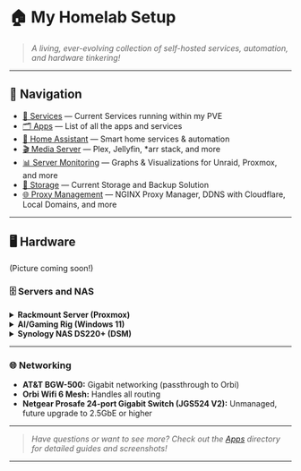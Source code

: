 # 🏠 My Homelab Setup

> _A living, ever-evolving collection of self-hosted services, automation, and hardware tinkering!_

---

## 🚀 Navigation
- [💾 Services](https://github.com/colinklich/homelab/tree/main/services) — Current Services running within my PVE
- [🗂️ Apps](https://github.com/colinklich/homelab/tree/main/apps) — List of all the apps and services
- [🏡 Home Assistant](https://github.com/colinklich/homelab/tree/main/homeassistant) — Smart home services & automation
- [🎬 Media Server](https://github.com/colinklich/homelab/tree/main/media) — Plex, Jellyfin, *arr stack, and more
- [📊 Server Monitoring](https://github.com/colinklich/homelab/tree/main/monitoring) — Graphs & Visualizations for Unraid, Proxmox, and more
- [💾 Storage](https://github.com/colinklich/homelab/tree/main/storage) — Current Storage and Backup Solution
- [🌐 Proxy Management](https://github.com/colinklich/homelab/tree/main/proxy) — NGINX Proxy Manager, DDNS with Cloudflare, Local Domains, and more

---

## 🖥️ Hardware

(Picture coming soon!)

### 🗄️ Servers and NAS

<details>
<summary><strong>Rackmount Server (Proxmox)</strong></summary>

- **CPU:** Intel(R) Xeon(R) E5-2697A v4 (16c/32t)
- **RAM:** 256GB SODIMM DDR4
- **Boot:** 256GB NVMe SSD
- **GPU:** Nvidia Quadro P5000 16GB (PCIe passthrough to VMs)
- **Storage:** 2× 1TB HDD (ZFS), 2× 4TB WD Red Plus (future)
- **Services:** Pi-hole, Docker stack (n8n, OpenwebUI, Portainer), Kubernetes, future Plex & Minecraft

</details>

<details>
<summary><strong>AI/Gaming Rig (Windows 11)</strong></summary>

- **CPU:** Ryzen 9 5900x (12c/24t)
- **RAM:** 64GB DDR4 3600MHz
- **GPU:** 2× RTX 3090 24GB (AI workloads)
- **Storage:** 1TB NVMe (Boot), 2TB NVMe (AI models/games)
- **Notes:** Hosts Ollama server for local AI models, comfyui(stable diffusion), gaming, planned upgrade to Ubuntu 24.04

</details>

<details>
<summary><strong>Synology NAS DS220+ (DSM)</strong></summary>

- **CPU:** Intel Celeron J4025
- **RAM:** 10GB DDR4 (2GB stock + 8GB added)
- **Storage:** 8TB HDD + 10TB HDD
- **Role:** Backup software, Plex stack (to be migrated to PVE)

</details>

---

### 🌐 Networking

- **AT&T BGW-500:** Gigabit networking (passthrough to Orbi)
- **Orbi Wifi 6 Mesh:** Handles all routing
- **Netgear Prosafe 24-port Gigabit Switch (JGS524 V2):** Unmanaged, future upgrade to 2.5GbE or higher

---

> _Have questions or want to see more? Check out the [Apps](https://github.com/colinklich/homelab/tree/main/apps) directory for detailed guides and screenshots!_

---

